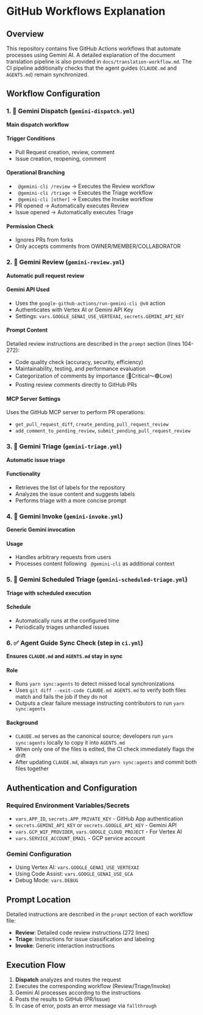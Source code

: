 # GitHub Workflows Explanation

## Overview

This repository contains five GitHub Actions workflows that automate processes using Gemini AI. A detailed explanation of the document translation pipeline is also provided in `docs/translation-workflow.md`. The CI pipeline additionally checks that the agent guides (`CLAUDE.md` and `AGENTS.md`) remain synchronized.

## Workflow Configuration

### 1. 🔀 Gemini Dispatch (`gemini-dispatch.yml`)

**Main dispatch workflow**

#### Trigger Conditions

- Pull Request creation, review, comment
- Issue creation, reopening, comment

#### Operational Branching

- ` @gemini-cli /review` → Executes the Review workflow
- ` @gemini-cli /triage` → Executes the Triage workflow
- ` @gemini-cli [other]` → Executes the Invoke workflow
- PR opened → Automatically executes Review
- Issue opened → Automatically executes Triage

#### Permission Check

- Ignores PRs from forks
- Only accepts comments from OWNER/MEMBER/COLLABORATOR

### 2. 🔎 Gemini Review (`gemini-review.yml`)

**Automatic pull request review**

#### Gemini API Used

- Uses the `google-github-actions/run-gemini-cli @v0` action
- Authenticates with Vertex AI or Gemini API Key
- Settings: `vars.GOOGLE_GENAI_USE_VERTEXAI`, `secrets.GEMINI_API_KEY`

#### Prompt Content

Detailed review instructions are described in the `prompt` section (lines 104-272):

- Code quality check (accuracy, security, efficiency)
- Maintainability, testing, and performance evaluation
- Categorization of comments by importance (🔴Critical〜🟢Low)
- Posting review comments directly to GitHub PRs

#### MCP Server Settings

Uses the GitHub MCP server to perform PR operations:

- `get_pull_request_diff`, `create_pending_pull_request_review`
- `add_comment_to_pending_review`, `submit_pending_pull_request_review`

### 3. 🔀 Gemini Triage (`gemini-triage.yml`)

**Automatic issue triage**

#### Functionality

- Retrieves the list of labels for the repository
- Analyzes the issue content and suggests labels
- Performs triage with a more concise prompt

### 4. 🔀 Gemini Invoke (`gemini-invoke.yml`)

**Generic Gemini invocation**

#### Usage

- Handles arbitrary requests from users
- Processes content following ` @gemini-cli` as additional context

### 5. 🔀 Gemini Scheduled Triage (`gemini-scheduled-triage.yml`)

**Triage with scheduled execution**

#### Schedule

- Automatically runs at the configured time
- Periodically triages unhandled issues

### 6. ✅ Agent Guide Sync Check (step in `ci.yml`)

**Ensures `CLAUDE.md` and `AGENTS.md` stay in sync**

#### Role

- Runs `yarn sync:agents` to detect missed local synchronizations
- Uses `git diff --exit-code CLAUDE.md AGENTS.md` to verify both files match and fails the job if they do not
- Outputs a clear failure message instructing contributors to run `yarn sync:agents`

#### Background

- `CLAUDE.md` serves as the canonical source; developers run `yarn sync:agents` locally to copy it into `AGENTS.md`
- When only one of the files is edited, the CI check immediately flags the drift
- After updating `CLAUDE.md`, always run `yarn sync:agents` and commit both files together

## Authentication and Configuration

### Required Environment Variables/Secrets

- `vars.APP_ID`, `secrets.APP_PRIVATE_KEY` - GitHub App authentication
- `secrets.GEMINI_API_KEY` or `secrets.GOOGLE_API_KEY` - Gemini API
- `vars.GCP_WIF_PROVIDER`, `vars.GOOGLE_CLOUD_PROJECT` - For Vertex AI
- `vars.SERVICE_ACCOUNT_EMAIL` - GCP service account

### Gemini Configuration

- Using Vertex AI: `vars.GOOGLE_GENAI_USE_VERTEXAI`
- Using Code Assist: `vars.GOOGLE_GENAI_USE_GCA`
- Debug Mode: `vars.DEBUG`

## Prompt Location

Detailed instructions are described in the `prompt` section of each workflow file:

- **Review**: Detailed code review instructions (272 lines)
- **Triage**: Instructions for issue classification and labeling
- **Invoke**: Generic interaction instructions

## Execution Flow

1. **Dispatch** analyzes and routes the request
2. Executes the corresponding workflow (Review/Triage/Invoke)
3. Gemini AI processes according to the instructions
4. Posts the results to GitHub (PR/Issue)
5. In case of error, posts an error message via `fallthrough`
